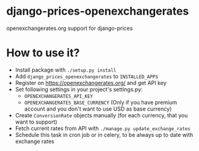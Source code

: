 # django-prices-openexchangerates
openexchangerates.org support for django-prices

How to use it?
==============
- Install package with `./setup.py install`
- Add `django_prices_openexchangerates` to `INSTALLED_APPS`
- Register on https://openexchangerates.org/ and get API key
- Set following settings in your project's settings.py:
    - `OPENEXCHANGERATES_API_KEY`
    - `OPENEXCHANGERATES_BASE_CURRENCY` (Only if you have premium account and you don't want to use USD as base currency)
- Create `ConversionRate` objects manually (for each currency, that you want to support)
- Fetch current rates from API with `./manage.py update_exchange_rates`
- Schedule this task in cron job or in celery, to be always up to date with exchange rates
